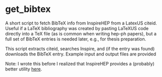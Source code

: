 # get_bibtex
A short script to fetch BibTeX info from InspireHEP from a LatexUS citeid. 
Useful if a LaTeX bibliography was created by pasting LaTeXUS code directly into a TeX file (as is common when 
writing hep-ph papers), but a full set of BibTeX entries is needed later, e.g., for thesis preparation.

This script extracts citeid, searches Inspire, and (if the entry was found) downloads the BibTeX entry. 
Example input and output files are provided

Note: I wrote this before I realized that InspireHEP provides a (probably) better utility [here](https://inspirehep.net/info/hep/tools/bibliography_generate?ln=en).
